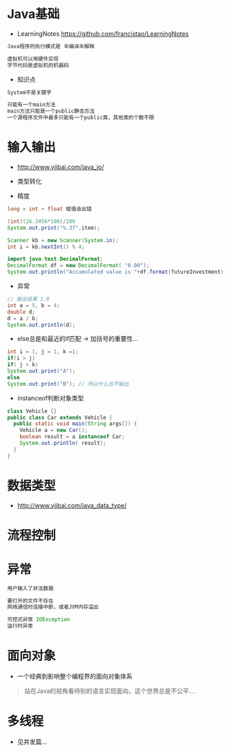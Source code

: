 # Java基础

- LearningNotes <https://github.com/francistao/LearningNotes>

```java
Java程序的执行模式是 半编译半解释

虚拟机可以用硬件实现
字节代码是虚拟机的机器码
```

- 知识点

```java
System不是关键字

只能有一个main方法
main方法只能是一个public静态方法
一个源程序文件中最多只能有一个public类，其他类的个数不限
```

# 输入输出

- <http://www.yiibai.com/java_io/>

- 类型转化

- 精度

```java
long = int + float 赋值会出错

(int)(26.3456*100)/100
System.out.print("%.3f",item);

Scanner kb = new Scanner(System.in);
int i = kb.nextInt() % 4;

import java.text.DecimalFormat;
DecimalFormat df = new DecimalFormat( "0.00");
System.out.println("Accumulated value is "+df.format(futureInvestment));
```

- 异常

```java
// 输出结果 1.0
int a = 5, b = 4;
double d;
d = a / b;
System.out.println(d);
```

- else总是和最近的if匹配 -> 加括号的重要性...

```java
int i = 1, j = 1, k =1;
if(i > j)
if( j > k)
System.out.print("A");
else
System.out.print("B"); // 所以什么也不输出
```

- instanceof判断对象类型

```java
class Vehicle {}
public class Car extends Vehicle {
  public static void main(String args[]) {
    Vehicle a = new Car();
    boolean result = a instanceof Car;
    System.out.println( result);
  }
}
```

# 数据类型

- <http://www.yiibai.com/java_data_type/>

# 流程控制

# 异常

```java
用户输入了非法数据

要打开的文件不存在
网络通信时连接中断，或者JVM内存溢出

可控式异常 IOException
运行时异常
```

# 面向对象

- 一个经典到影响整个编程界的面向对象体系

> 站在Java的视角看待别的语言实现面向，这个世界总是不公平....

# 多线程

- 见并发篇...
